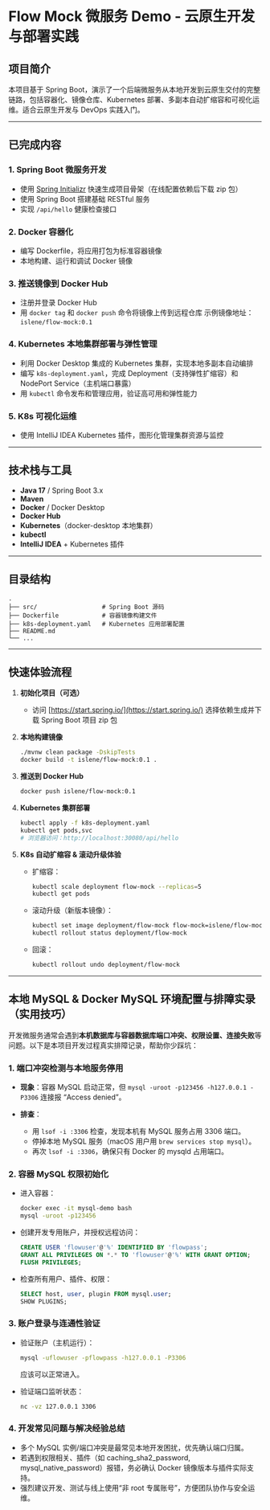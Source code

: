# Flow Mock 微服务 Demo - 云原生开发与部署实践

## 项目简介

本项目基于 Spring Boot，演示了一个后端微服务从本地开发到云原生交付的完整链路，包括容器化、镜像仓库、Kubernetes 部署、多副本自动扩缩容和可视化运维。适合云原生开发与 DevOps 实践入门。

---

## 已完成内容

### 1. **Spring Boot 微服务开发**

* 使用 [Spring Initializr](https://start.spring.io/) 快速生成项目骨架（在线配置依赖后下载 zip 包）
* 使用 Spring Boot 搭建基础 RESTful 服务
* 实现 `/api/hello` 健康检查接口

### 2. **Docker 容器化**

* 编写 Dockerfile，将应用打包为标准容器镜像
* 本地构建、运行和调试 Docker 镜像

### 3. **推送镜像到 Docker Hub**

* 注册并登录 Docker Hub
* 用 `docker tag` 和 `docker push` 命令将镜像上传到远程仓库
  示例镜像地址：`islene/flow-mock:0.1`

### 4. **Kubernetes 本地集群部署与弹性管理**

* 利用 Docker Desktop 集成的 Kubernetes 集群，实现本地多副本自动编排
* 编写 `k8s-deployment.yaml`，完成 Deployment（支持弹性扩缩容）和 NodePort Service（主机端口暴露）
* 用 `kubectl` 命令发布和管理应用，验证高可用和弹性能力

### 5. **K8s 可视化运维**

* 使用 IntelliJ IDEA Kubernetes 插件，图形化管理集群资源与监控

---

## 技术栈与工具

* **Java 17** / Spring Boot 3.x
* **Maven**
* **Docker** / Docker Desktop
* **Docker Hub**
* **Kubernetes**（docker-desktop 本地集群）
* **kubectl**
* **IntelliJ IDEA** + Kubernetes 插件

---

## 目录结构

```
.
├── src/                  # Spring Boot 源码
├── Dockerfile            # 容器镜像构建文件
├── k8s-deployment.yaml   # Kubernetes 应用部署配置
├── README.md
└── ...
```

---

## 快速体验流程

1. **初始化项目（可选）**

    * 访问 [https://start.spring.io/](https://start.spring.io/) 选择依赖生成并下载 Spring Boot 项目 zip 包

2. **本地构建镜像**

   ```bash
   ./mvnw clean package -DskipTests
   docker build -t islene/flow-mock:0.1 .
   ```

3. **推送到 Docker Hub**

   ```bash
   docker push islene/flow-mock:0.1
   ```

4. **Kubernetes 集群部署**

   ```bash
   kubectl apply -f k8s-deployment.yaml
   kubectl get pods,svc
   # 浏览器访问：http://localhost:30080/api/hello
   ```

5. **K8s 自动扩缩容 & 滚动升级体验**

    * 扩缩容：

      ```bash
      kubectl scale deployment flow-mock --replicas=5
      kubectl get pods
      ```
    * 滚动升级（新版本镜像）：

      ```bash
      kubectl set image deployment/flow-mock flow-mock=islene/flow-mock:0.2
      kubectl rollout status deployment/flow-mock
      ```
    * 回滚：

      ```bash
      kubectl rollout undo deployment/flow-mock
      ```

---


## 本地 MySQL & Docker MySQL 环境配置与排障实录（实用技巧）

开发微服务通常会遇到**本机数据库与容器数据库端口冲突、权限设置、连接失败**等问题。以下是本项目开发过程真实排障记录，帮助你少踩坑：

### 1. **端口冲突检测与本地服务停用**

* **现象**：容器 MySQL 启动正常，但 `mysql -uroot -p123456 -h127.0.0.1 -P3306` 连接报 “Access denied”。
* **排查**：

   * 用 `lsof -i :3306` 检查，发现本机有 MySQL 服务占用 3306 端口。
   * 停掉本地 MySQL 服务（macOS 用户用 `brew services stop mysql`）。
   * 再次 `lsof -i :3306`，确保只有 Docker 的 mysqld 占用端口。

### 2. **容器 MySQL 权限初始化**

* 进入容器：

  ```bash
  docker exec -it mysql-demo bash
  mysql -uroot -p123456
  ```
* 创建开发专用账户，并授权远程访问：

  ```sql
  CREATE USER 'flowuser'@'%' IDENTIFIED BY 'flowpass';
  GRANT ALL PRIVILEGES ON *.* TO 'flowuser'@'%' WITH GRANT OPTION;
  FLUSH PRIVILEGES;
  ```
* 检查所有用户、插件、权限：

  ```sql
  SELECT host, user, plugin FROM mysql.user;
  SHOW PLUGINS;
  ```

### 3. **账户登录与连通性验证**

* 验证账户（主机运行）：

  ```bash
  mysql -uflowuser -pflowpass -h127.0.0.1 -P3306
  ```

  应该可以正常进入。
* 验证端口监听状态：

  ```bash
  nc -vz 127.0.0.1 3306
  ```

### 4. **开发常见问题与解决经验总结**

* 多个 MySQL 实例/端口冲突是最常见本地开发困扰，优先确认端口归属。
* 若遇到权限相关、插件（如 caching\_sha2\_password, mysql\_native\_password）报错，务必确认 Docker 镜像版本与插件实际支持。
* 强烈建议开发、测试与线上使用“非 root 专属账号”，方便团队协作与安全运维。
